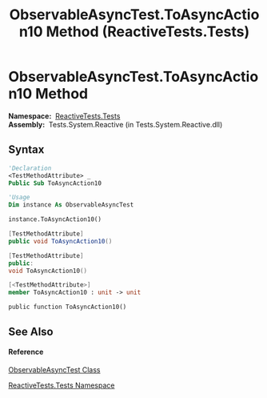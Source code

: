 ﻿---
title: ObservableAsyncTest.ToAsyncAction10 Method  (ReactiveTests.Tests)
TOCTitle: ToAsyncAction10 Method
ms:assetid: M:ReactiveTests.Tests.ObservableAsyncTest.ToAsyncAction10
ms:mtpsurl: https://msdn.microsoft.com/en-us/library/reactivetests.tests.observableasynctest.toasyncaction10(v=VS.103)
ms:contentKeyID: 36620291
ms.date: 06/28/2011
mtps_version: v=VS.103
f1_keywords:
- ReactiveTests.Tests.ObservableAsyncTest.ToAsyncAction10
dev_langs:
- CSharp
- JScript
- VB
- FSharp
- c++
---

# ObservableAsyncTest.ToAsyncAction10 Method

**Namespace:**  [ReactiveTests.Tests](hh289046\(v=vs.103\).md)  
**Assembly:**  Tests.System.Reactive (in Tests.System.Reactive.dll)

## Syntax

``` vb
'Declaration
<TestMethodAttribute> _
Public Sub ToAsyncAction10
```

``` vb
'Usage
Dim instance As ObservableAsyncTest

instance.ToAsyncAction10()
```

``` csharp
[TestMethodAttribute]
public void ToAsyncAction10()
```

``` c++
[TestMethodAttribute]
public:
void ToAsyncAction10()
```

``` fsharp
[<TestMethodAttribute>]
member ToAsyncAction10 : unit -> unit 
```

``` jscript
public function ToAsyncAction10()
```

## See Also

#### Reference

[ObservableAsyncTest Class](hh314747\(v=vs.103\).md)

[ReactiveTests.Tests Namespace](hh289046\(v=vs.103\).md)

